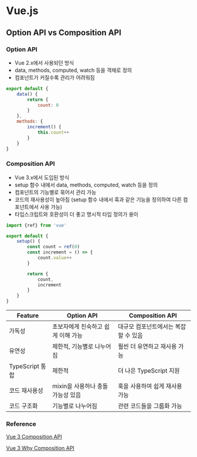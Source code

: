 # Vue.js

## Option API vs Composition API

### Option API

- Vue 2.x에서 사용되던 방식
- data, methods, computed, watch 등을 객체로 정의
- 컴포넌트가 커질수록 관리가 어려워짐

```javascript
export default {
    data() {
        return {
            count: 0
        }
    },
    methods: {
        increment() {
            this.count++
        }
    }
}
```

### Composition API

- Vue 3.x에서 도입된 방식
- setup 함수 내에서 data, methods, computed, watch 등을 정의
- 컴포넌트의 기능별로 묶어서 관리 가능
- 코드의 재사용성이 높아짐 (setup 함수 내에서 훅과 같은 기능을 정의하여 다른 컴포넌트에서 사용 가능)
- 타입스크립트와 호환성이 더 좋고 명시적 타입 정의가 용이

```javascript
import {ref} from 'vue'

export default {
    setup() {
        const count = ref(0)
        const increment = () => {
            count.value++
        }

        return {
            count,
            increment
        }
    }
}
```

| Feature       | Option API            | Composition API      |
|---------------|-----------------------|----------------------|
| 가독성           | 초보자에게 친숙하고 쉽게 이해 가능   | 대규모 컴포넌트에서는 복잡할 수 있음 |
| 유연성           | 제한적, 기능별로 나누어짐        | 훨씬 더 유연하고 재사용 가능     |
| TypeScript 통합 | 제한적                   | 더 나은 TypeScript 지원   |
| 코드 재사용성       | mixin을 사용하나 충돌 가능성 있음 | 훅을 사용하여 쉽게 재사용 가능    |
| 코드 구조화        | 기능별로 나누어짐             | 관련 코드들을 그룹화 가능       |

### Reference
[Vue 3 Composition API](https://v3.vuejs.org/guide/composition-api-introduction.html)

[Vue 3 Why Composition API](https://v3.vuejs.org/guide/composition-api-introduction.html#why-composition-api)